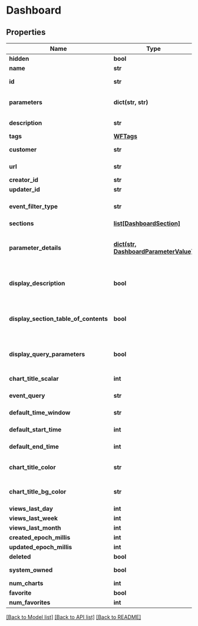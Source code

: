 # Dashboard

## Properties
Name | Type | Description | Notes
------------ | ------------- | ------------- | -------------
**hidden** | **bool** |  | [optional] 
**name** | **str** | Name of the dashboard | 
**id** | **str** | Unique identifier, also URL slug, of the dashboard | 
**parameters** | **dict(str, str)** | Deprecated.  An obsolete representation of dashboard parameters | [optional] 
**description** | **str** | Human-readable description of the dashboard | [optional] 
**tags** | [**WFTags**](WFTags.md) |  | [optional] 
**customer** | **str** | id of the customer to which this dashboard belongs | [optional] 
**url** | **str** | Unique identifier, also URL slug, of the dashboard | 
**creator_id** | **str** |  | [optional] 
**updater_id** | **str** |  | [optional] 
**event_filter_type** | **str** | How charts belonging to this dashboard should display events.  BYCHART is default if unspecified | [optional] 
**sections** | [**list[DashboardSection]**](DashboardSection.md) | Dashboard chart sections | 
**parameter_details** | [**dict(str, DashboardParameterValue)**](DashboardParameterValue.md) | The current (as of Wavefront 4.0) JSON representation of dashboard parameters.  This is a map from a parameter name to its representation | [optional] 
**display_description** | **bool** | Whether the dashboard description section is opened by default when the dashboard is shown | [optional] 
**display_section_table_of_contents** | **bool** | Whether the \&quot;pills\&quot; quick-linked the sections of the dashboard are displayed by default when the dashboard is shown | [optional] 
**display_query_parameters** | **bool** | Whether the dashboard parameters section is opened by default when the dashboard is shown | [optional] 
**chart_title_scalar** | **int** | Scale (normally 100) of chart title text size | [optional] 
**event_query** | **str** | Event query to run on dashboard charts | [optional] 
**default_time_window** | **str** | Default time window to query charts | [optional] 
**default_start_time** | **int** | Default start time in milliseconds to query charts | [optional] 
**default_end_time** | **int** | Default end time in milliseconds to query charts | [optional] 
**chart_title_color** | **str** | Text color of the chart title text are, in rgba(rvalue,gvalue,bvalue,avalue) | [optional] 
**chart_title_bg_color** | **str** | Background color of the chart title text area, in rgba(rvalue,gvalue,bvalue,avalue) | [optional] 
**views_last_day** | **int** |  | [optional] 
**views_last_week** | **int** |  | [optional] 
**views_last_month** | **int** |  | [optional] 
**created_epoch_millis** | **int** |  | [optional] 
**updated_epoch_millis** | **int** |  | [optional] 
**deleted** | **bool** |  | [optional] 
**system_owned** | **bool** | Whether this dashboard is system-owned and not writeable | [optional] 
**num_charts** | **int** |  | [optional] 
**favorite** | **bool** |  | [optional] 
**num_favorites** | **int** |  | [optional] 

[[Back to Model list]](../README.md#documentation-for-models) [[Back to API list]](../README.md#documentation-for-api-endpoints) [[Back to README]](../README.md)


